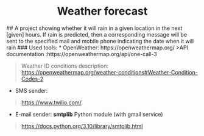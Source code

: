 
<h1 align="center">Weather forecast  </h1>
## A project showing whether it will rain in a given location in the next [given] hours. If rain is predicted, then a corresponding message will be sent to the specified mail and mobile phone indicating the date when it will rain 
### Used tools:
* OpenWeather: https://openweathermap.org/
>API documentation :https://openweathermap.org/api/one-call-3

>Weather ID conditions description: https://openweathermap.org/weather-conditions#Weather-Condition-Codes-2
* SMS sender:
>https://www.twilio.com/
* E-mail sender: **smtplib** Python module (with gmail service)
>https://docs.python.org/3.10/library/smtplib.html
